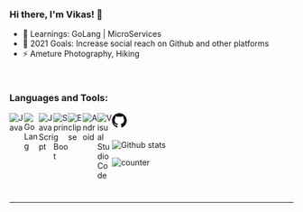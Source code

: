 ### Hi there, I'm Vikas!  👋

- 🌱 Learnings: GoLang | MicroServices
- 🥅 2021 Goals: Increase social reach on Github and other platforms
- ⚡ Ameture Photography, Hiking

<br />

### Languages and Tools:

[<img align="left" alt="Java" width="26px" src="https://github.com/vikasdubeyyy/assets/blob/main/java.svg" />][github]
[<img align="left" alt="GoLang" width="26px" src="https://github.com/vikasdubeyyy/assets/blob/main/golang.svg" />][github]
[<img align="left" alt="JavaScript" width="26px" src="https://github.com/vikasdubeyyy/assets/blob/main/javascript.svg" />][github]
[<img align="left" alt="Spring Boot" width="26px" src="https://github.com/vikasdubeyyy/assets/blob/main/spring.svg" />][github]
[<img align="left" alt="Eclipse" width="26px" src="https://github.com/vikasdubeyyy/assets/blob/main/eclipse.svg" />][github]
[<img align="left" alt="Android" width="26px" src="https://github.com/vikasdubeyyy/assets/blob/main/android.svg" />][github]
[<img align="left" alt="Visual Studio Code" width="26px" src="https://github.com/vikasdubeyyy/assets/blob/main/vscode.svg" />][github]
[<img align="left" alt="GitHub" width="26px" src="https://raw.githubusercontent.com/github/explore/78df643247d429f6cc873026c0622819ad797942/topics/github/github.png" />][github]

<br />
<br />

![Github stats](https://github-readme-stats.vercel.app/api?username=vikasdubeyyy&show_icons=true&theme=great-gatsby&include_all_commits=true)

![counter](https://enva019gch2logq.m.pipedream.net/)

<br />
<br />

---

[website]: http://flyspark.in/
[github]: https://github.com/vikasdubeyyy


